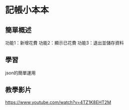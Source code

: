 # 記帳小本本

## 簡單概述
功能1：新增花費
功能2：顯示已花費
功能3：退出並儲存資料

## 學習
json的簡單運用

## 教學影片
https://www.youtube.com/watch?v=4TZ1K8EHT2M